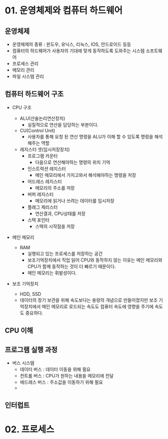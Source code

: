 # 01. 운영체제와 컴퓨터 하드웨어
## 운영체제
- 운영체제의 종류 : 윈도우, 유닉스, 리눅스, IOS, 안드로이드 등등
- 컴퓨터의 하드웨어가 사용자의 기대에 맞게 동작하도록 도와주는 시스템 소프트웨어
- 프로세스 관리
- 메모리 관리
- 파일 시스템 관리

## 컴퓨터 하드웨어 구조
- CPU 구조
  - ALU(산술논리연산장치)
    - 실질적으로 연산을 담당하는 부분이다. 
  - CU(Control Unit)
    - 사용자를 통해 요청 된 연산 명령을 ALU가 이해 할 수 있도록 명령을 해석해주는 역할
  - 레지스터 셋(임시저장장치)
    - 프로그램 카운터
      - 다음으로 연산해야하는 명령의 위치 기억
    - 인스트럭션 레지스터
      - 메인 메모리에서 가지고와서 해석해야하는 명령을 저장
    - 어드레스 레지스터
      - 메모리의 주소를 저장
    - 버퍼 레지스터
      - 메모리에 읽거나 쓰려는 데이터를 임시저장
    - 플래그 제리스터
      - 연산결과, CPU상태를 저장
    - 스택 포인터
      - 스택의 시작점을 저장

- 메인 메모리
  - RAM
    - 실행되고 있는 프로세스를 저장하는 공간
    - 보조기억장치에서 직업 읽어 CPU와 동작하지 않는 이유는 메인 메모리와 CPU가 함께 동작하는 것이 더 빠르기 때문이다. 
    - 메인 메모리는 휘발성이다. 
- 보조 기억장치
  - HDD, SSD
  - 데이터의 장기 보관을 위해 속도보다는 용량의 개념으로 만들어졌지만 보조 기억장치에서 메인 메모리로 로드되는 속도도 컴퓨터 속도에 영향을 주기에 속도도 중요하다. 

## CPU 이해
## 프로그램 실행 과정
- 버스 시스템
  - 데이터 버스 : 데이터 이동을 위해 필요
  - 컨트롤 버스 : CPU가 원하는 내용을 메모리에 전달
  - 에드레스 버스 : 주소값을 이동하기 위해 필요
  - 
## 인터럽트

# 02. 프로세스
